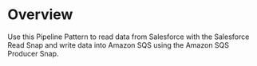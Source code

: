 # Overview

Use this Pipeline Pattern to read data from Salesforce with the Salesforce Read Snap and write data into Amazon SQS using the Amazon SQS Producer Snap.
